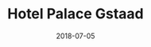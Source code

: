 ﻿---
title:          "Hotel Palace Gstaad"
date:           "2018-07-05"
draft:          false
robotsExclude:  true
---
